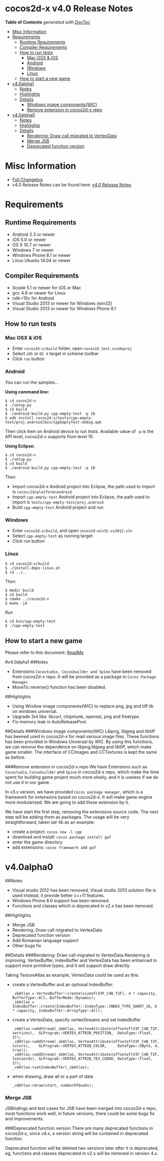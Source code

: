 # cocos2d-x v4.0 Release Notes #
<!-- START doctoc generated TOC please keep comment here to allow auto update -->
<!-- DON'T EDIT THIS SECTION, INSTEAD RE-RUN doctoc TO UPDATE -->
**Table of Contents**  *generated with [DocToc](https://github.com/thlorenz/doctoc)*

- [Misc Information](#misc-information)
- [Requirements](#requirements)
  - [Runtime Requirements](#runtime-requirements)
  - [Compiler Requirements](#compiler-requirements)
  - [How to run tests](#how-to-run-tests)
    - [Mac OSX & iOS](#mac-osx-&-ios)
    - [Android](#android)
    - [Windows](#windows)
    - [Linux](#linux)
  - [How to start a new game](#how-to-start-a-new-game)
- [v4.0alpha1](#v40alpha1)
  - [Notes](#notes)
  - [Highlights](#highlights)
  - [Details](#details)
    - [Windows image components(WIC)](#windows-image-componentswic)
    - [Remove extension in cocos2d-x repo](#remove-extension-in-cocos2d-x-repo)
- [v4.0alpha0](#v40alpha0)
  - [Notes](#notes-1)
  - [Highlights](#highlights-1)
  - [Details](#details-1)
    - [Rendering: Draw call migrated to VertexData](#rendering-draw-call-migrated-to-vertexdata)
    - [Merge JSB](#merge-jsb)
    - [Deprecated function version](#deprecated-function-version)

<!-- END doctoc generated TOC please keep comment here to allow auto update -->

# Misc Information

* [Full Changelog](https://github.com/cocos2d/cocos2d-x/blob/v4-develop/CHANGELOG)
* v4.0 Release Notes can be found here: [v4.0 Release Notes](https://github.com/cocos2d/cocos2d-x/blob/v4-develop/docs/RELEASE_NOTES.md)

# Requirements

## Runtime Requirements

* Android 2.3 or newer
* iOS 5.0 or newer
* OS X 10.7 or newer
* Windows 7 or newer
* Windows Phone 8.1 or newer
* Linux Ubuntu 14.04 or newer

## Compiler Requirements

* Xcode 5.1 or newer for iOS or Mac
* gcc 4.9 or newer for Linux
* ndk-r10c for Android
* Visual Studio 2013  or newer for Windows (win32)
* Visual Studio 2013  or newer for Windows Phone 8.1

## How to run tests

### Mac OSX & iOS

* Enter `cocos2d-x/build` folder, open `cocos2d_test.xcodeproj`
* Select `iOS` or `OS X` target in scheme toolbar
* Click `run` button

### Android

You can run the samples...

**Using command line:**

    $ cd cocos2d-x
    $ ./setup.py
    $ cd build
    $ ./android-build.py cpp-empty-test -p 10
    $ adb install cocos2d-x/tests/cpp-empty-test/proj.android/bin/CppEmptyTest-debug.apk

Then click item on Android device to run tests. Available value of `-p` is the API level, cocos2d-x supports from level 10.

**Using Eclipse:**

    $ cd cocos2d-x
    $ ./setup.py
    $ cd build
    $ ./android-build.py cpp-empty-test -p 10

Then

* Import cocos2d-x Android project into Eclipse, the path used to import is `cocos/2d/platform/android`
* Import `cpp-empty-test` Android project into Eclipse, the path used to import is `tests/cpp-empty-test/proj.android`
* Build `cpp-empty-test` Android project and run

### Windows

* Enter `cocos2d-x/build`, and open `cocos2d-win32.vs2012.sln`
* Select `cpp-empty-test` as running target
* Click run button


### Linux

    $ cd cocos2d-x/build
    $ ./install-deps-linux.sh
    $ cd ../..

Then

    $ mkdir build
    $ cd build
    $ cmake ../cocos2d-x
    $ make -j4

Run

    $ cd bin/cpp-empty-test
    $ ./cpp-empty-test

## How to start a new game

Please refer to this document: [ReadMe](../README.md)

#v4.0alpha1
##Notes
* Extensions `Cocostudio, Cocosbuilder and Spine` have been removed from cocos2d-x repo. It will be provided as a package in `Cocos Package Manager`.
* MoveTo::reverse() function has been disabled.

##Highlights
* Using Window image components(WIC) to replace png, jpg and tiff lib on windows universal.
* Upgrade 3rd libs: libcurl, chipmunk, openssl, png and freetype.
* Fix memory leak in AutoReleasePool.

##Details
###Windows image components(WIC)
Libpng, libjpeg and libtiff has beened used in cocos2d-x for read various image files. These functions has been provided in Windows Universal by WIC. By using this functions, we can remove the dependence on libpng,libjpeg and libtiff, which make game smaller. The interface of CCImages and CCTextures is kept the same as before.

###Remove extension in cocos2d-x repo
We have Extensions such as `Cocostudio`, `Cocosbuilder` and `Spine` in cocos2d-x repo, which make the time spent for building game project much more slowly, and it is useless if we do not use it in our game.

In v3.x version, we have provided `Cocos package manager`, which is a framework for extensions based on cocos2d-x. It will make game engine more modularized. We are going to add these extension by it. 

We have start the first step, removing the extensions source code. The next step will be adding them as packages. The usage will be very straightforward, taken `GAF` lib as an example:

* create a project: `cocos new -l cpp`
* download and install: `cocos package install gaf`
* enter the game directory
* add extensions: `cocos framework add gaf`

# v4.0alpha0
##Notes
* Visual studio 2012 has been removed, Visual studio 2013 solution file is used instead, it provide better c++11 features.
* Windows Phone 8.0 support has been removed.
* Functions and classes which is deprecated in v2.x has been removed.

##Highlights
* Merge JSB
* Rendering: Draw call migrated to VertexData
* Deprecated function version
* Add Romanian language support
* Other bugs fix

##Details
###Rendering: Draw call migrated to VertexData
Rendering is improving, VertexBuffer, IndexBuffer and VertexData has been enhanced to support more primitive types, and it will support draw directly.

Taking TextureAtlas as example, VertexData could be used as this:

* create a VertexBuffer and an optional IndexBuffer:
	
	```
	_vbAtlas = VertexBuffer::create(sizeof(V3F_C4B_T2F), 4 * capacity, BufferType::All, BufferMode::Dynamic);
	_ibAtlas = IndexBuffer::create(IndexBuffer::IndexType::INDEX_TYPE_SHORT_16, 6 * capacity, IndexBuffer::ArrayType::All);
	```
* create a VertexData, specify vertexStreams and set indexBuffer

	```
	_vdAtlas->addStream(_vbAtlas, VertexAttribute(offsetof(V3F_C4B_T2F, vertices),  GLProgram::VERTEX_ATTRIB_POSITION,  DataType::Float, 3));
	_vdAtlas->addStream(_vbAtlas, VertexAttribute(offsetof(V3F_C4B_T2F, colors),    GLProgram::VERTEX_ATTRIB_COLOR,     DataType::UByte, 4, true));
	_vdAtlas->addStream(_vbAtlas, VertexAttribute(offsetof(V3F_C4B_T2F, texCoords), GLProgram::VERTEX_ATTRIB_TEX_COORD, DataType::Float, 2));
	_vdAtlas->setIndexBuffer(_ibAtlas);
	```
* when drawing, draw all or a part of data

	```
	_vdAtlas->draw(start, numberOfQuads);
	```

### Merge JSB
JSBindings and test cases for JSB have been merged into cocos2d-x repo, most functions work well, in future versions, there could be some bugs fix and improvements.

###Deprecated function version
There are many deprecated functions in cocos2d-x, since v4.x, a version string will be contained in deprecated function.

Deprecated function will be deleted two versions later after it is deprecated, eg, functions and classes deprecated in v2.x will be removed in version 4.x.